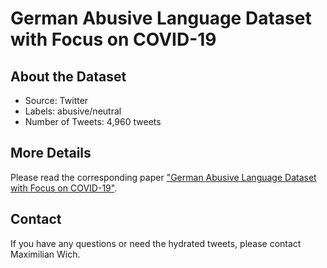 German Abusive Language Dataset with Focus on COVID-19
======

## About the Dataset
* Source: Twitter
* Labels: abusive/neutral
* Number of Tweets: 4,960 tweets

## More Details
Please read the corresponding paper ["German Abusive Language Dataset with Focus on COVID-19"](https://konvens2021.phil.hhu.de/wp-content/uploads/2021/09/2021.KONVENS-1.26.pdf).

## Contact
If you have any questions or need the hydrated tweets, please contact Maximilian Wich.
